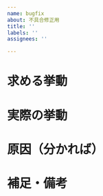 ```yaml
---
name: bugfix
about: 不具合修正用
title: ''
labels: ''
assignees: ''

---
```


# 求める挙動

# 実際の挙動

# 原因（分かれば）

# 補足・備考
